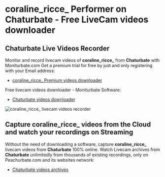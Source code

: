 # coraline_ricce_ Performer on Chaturbate - Free LiveCam videos downloader

## Chaturbate Live Videos Recorder

Monitor and record livecam videos of **coraline_ricce_** from **Chaturbate** with Moniturbate.com
Get a premium trial for free by just and only registering with your Email address:
* [coraline_ricce_ Premium videos downloader](https://moniturbate.com/request-demo-licence-key.html)

Free livecam videos downloader - Moniturbate Software:
* [Chaturbate videos downloader](https://moniturbate.com/moniturbate-download-software.html)

![coraline_ricce_ livecam videos recorder](https://peachurnet.com/templates/moniturbate-software.png)


## Capture coraline_ricce_ videos from the Cloud and watch your recordings on Streaming

Without the need of downloading a software, capture **coraline_ricce_** livecam videos from **Chaturbate** 100% online.
Watch Livecam archives from **Chaturbate** unlimitedly from thousands of existing recordings, only on Peachurbate.com and its websites network:
* [Chaturbate videos archives](https://peachurnet.com/)